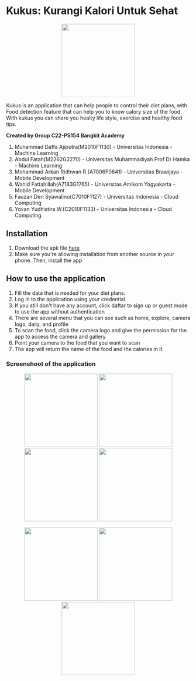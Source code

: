 # Kukus: Kurangi Kalori Untuk Sehat

<p align="center">
  <img src="https://user-images.githubusercontent.com/106865783/173259816-f3f8ee19-e226-4e06-82b4-7aff4f169f3a.png" width="200">
</p>

Kukus is an application that can help people to control their diet plans, with Food detection feature that can help you to know calory size of the food.
With kukus you can share you healty life style, exercise and healthy food tips.
          
**Created by Group C22-PS154 Bangkit Academy**
1. Muhammad Daffa Ajiputra(M2010F1130) - Universitas Indonesia - Machine Learning
2. Abdul Fatah(M2262G2270) - Universitas Muhammadiyah Prof Dr Hamka - Machine Learning
3. Mohammad Arkan Ridhwan R.(A7006F0641) - Universitas Brawijaya - Mobile Development
4. Wahid Fattahillah(A7183G1765) - Universitas Amikom Yogyakarta - Mobile Development
5. Fauzan Deri Syawalino(C7010F1127) - Universitas Indonesia - Cloud Computing
6. Yovan Yudhistira W.(C2010F1133) - Universitas Indonesia - Cloud Computing

## Installation
1. Download the apk file [here](https://drive.google.com/file/d/1Ajjjd_rPTv4AIlAe4kmLGHPZ8FKBEph3/view?usp=sharing)
2. Make sure you're allowing installation from another source in your phone. Then, install the app

## How to use the application
1. Fill the data that is needed for your diet plans.
2. Log in to the application using your credential
3. If you still don't have any account, click daftar to sign up or guest mode to use the app without authentication
4. There are several menu that you can see such as home, explore, camera logo, daily, and profile
5. To scan the food, click the camera logo and give the permission for the app to access the camera and gallery
6. Point your camera to the food that you want to scan
7. The app will return the name of the food and the calories in it.

### Screenshoot of the application
<p align="center">
    <img src = "https://user-images.githubusercontent.com/106865783/173261041-2f1ee7a2-f1e2-428d-9035-fb1bc9b81ac7.png" width="200">
    <img src = "https://user-images.githubusercontent.com/106865783/173261610-bff051a0-7906-4cb8-96a5-e3f62e7c4653.png" width="200">
    <img src = "https://user-images.githubusercontent.com/106865783/173261947-7f0ac171-ff27-421a-98e9-ab1249aa38fe.png" width="200">
    <img src = "https://user-images.githubusercontent.com/106865783/173261960-0dfd2ea8-0fea-45d2-9351-52d17fa1bce4.png" width="200">
</p>
<p align="center">
    <img src = "https://user-images.githubusercontent.com/106865783/173262132-0394484d-092e-4449-a834-4f4f61f2816c.png" width="200">
    <img src = "https://user-images.githubusercontent.com/106865783/173262147-613303d0-48cd-4e12-9d8c-a47dc55066d2.png" width="200">
    <img src = "https://user-images.githubusercontent.com/106865783/173262160-99e78889-4fa7-4378-9700-c4c857cc235d.png" width="200">
</p>
          
